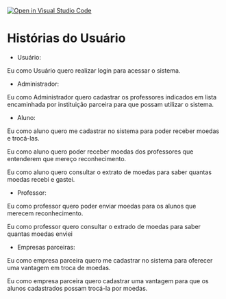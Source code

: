 [![Open in Visual Studio Code](https://classroom.github.com/assets/open-in-vscode-718a45dd9cf7e7f842a935f5ebbe5719a5e09af4491e668f4dbf3b35d5cca122.svg)](https://classroom.github.com/online_ide?assignment_repo_id=10804226&assignment_repo_type=AssignmentRepo)
# Histórias do Usuário

- Usuário:

Eu como Usuário quero realizar login para acessar o sistema.

- Administrador:

Eu como Administrador quero cadastrar os professores indicados em lista encaminhada por instituição parceira para que possam utilizar o sistema.

- Aluno:

Eu como aluno quero me cadastrar no sistema para poder receber moedas e trocá-las.

Eu como aluno quero poder receber moedas dos professores que entenderem que mereço reconhecimento.

Eu como aluno quero consultar o extrato de moedas para saber quantas moedas recebi e gastei.

- Professor:

Eu como professor quero poder enviar moedas para os alunos que merecem reconhecimento.

Eu como professor quero consultar o extrado de moedas para saber quantas moedas enviei

- Empresas parceiras:

Eu como empresa parceira quero me cadastrar no sistema para oferecer uma vantagem em troca de moedas.

Eu como empresa parceira quero cadastrar uma vantagem para que os alunos cadastrados possam trocá-la por moedas.


